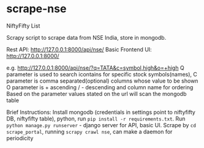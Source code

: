 # scrape-nse

NiftyFifty List

Scrapy script to scrape data from NSE India, store in mongodb.

Rest API: http://127.0.0.1:8000/api/nse/
Basic Frontend UI: http://127.0.0.1:8000/

e.g. http://127.0.0.1:8000/api/nse/?q=TATA&c=symbol,high&o=+high
Q parameter is used to search icontains for specific stock symbols(names),
C parameter is comma separated(optional) columns whose value to be shown
O parameter is + ascending / - descending and column name for ordering
Based on the parameter values stated on the url will scan the mongodb table

Brief Instructions:
Install mongodb (credentials in settings point to niftyfifty DB, niftyfifty table), python, run `pip install -r requirements.txt`.
Run `python manage.py runserver` - django server for API, basic UI.
Scrape by `cd scrape_portal`, running `scrapy crawl nse`, can make a daemon for periodicity
